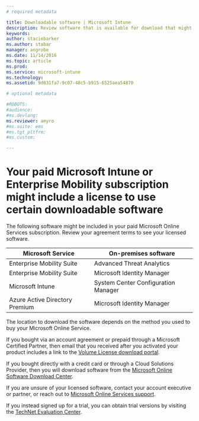 ```yaml
---
# required metadata

title: Downloadable software | Microsoft Intune
description: Review software that is available for download that might be available with your Intune or EMS subscription.
keywords:
author: staciebarkerms.author: stabar
manager: angrobe
ms.date: 11/14/2016
ms.topic: article
ms.prod:
ms.service: microsoft-intune
ms.technology:
ms.assetid: 9d031fa7-9c07-48c5-b915-6525aea54870

# optional metadata

#ROBOTS:
#audience:
#ms.devlang:
ms.reviewer: amyro
#ms.suite: ems
#ms.tgt_pltfrm:
#ms.custom:

---
```


# Your paid Microsoft Intune or Enterprise Mobility subscription might include a license to use certain downloadable software

The following software might be included in your paid Microsoft Online Services subscription. Review your agreement terms to see your licensed software.

| **Microsoft Service**    | **On-premises software**           |
| ------------- |-------------|
|Enterprise Mobility Suite |	Advanced Threat Analytics |
|Enterprise Mobility Suite |	Microsoft Identity Manager |
|Microsoft Intune |	System Center Configuration Manager |
|Azure Active Directory Premium |	Microsoft Identity Manager |

The location to download the software depends on the method you used to buy your Microsoft Online Service.

If you bought via an account agreement or prepaid through a Microsoft Certified Partner, then email that you received after you activated your product includes a link to the [Volume License download portal](https://www.microsoft.com/Licensing/servicecenter/default.aspx).

If you bought directly with a credit card or through a Cloud Solutions Provider, then you will download software from the [Microsoft Online Software Download Center](https://www.microsoft.com/online/downloads/HomeRealmDiscovery.aspx).

If you are unsure of your licensed software, contact your account executive or partner, or reach out to [Microsoft Online Services support](https://technet.microsoft.com/en-us/dn932057.aspx).

If you instead signed up for a trial, you can obtain trial versions by visiting the [TechNet Evaluation Center](https://www.microsoft.com/evalcenter/try).
